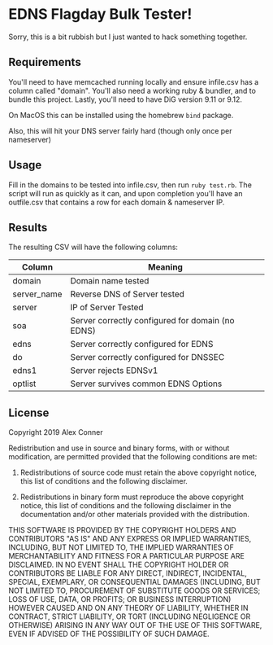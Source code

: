 # EDNS Flagday Bulk Tester!

Sorry, this is a bit rubbish but I just wanted to hack something together.

## Requirements
You'll need to have memcached running locally and ensure infile.csv has a column
called "domain". You'll also need a working ruby & bundler, and to bundle this
project. Lastly, you'll need to have DiG version 9.11 or 9.12.

On MacOS this can be installed using the homebrew `bind` package.

Also, this will hit your DNS server fairly hard (though only once per nameserver)

## Usage
Fill in the domains to be tested into infile.csv, then run `ruby test.rb`. The
script will run as quickly as it can, and upon completion you'll have an outfile.csv
that contains a row for each domain & nameserver IP.

## Results
The resulting CSV will have the following columns:

|Column|Meaning|
|------|-------|
|domain|Domain name tested|
|server_name|Reverse DNS of Server tested|
|server|IP of Server Tested|
|soa|Server correctly configured for domain (no EDNS)|
|edns|Server correctly configured for EDNS|
|do|Server correctly configured for DNSSEC|
|edns1|Server rejects EDNSv1|
|optlist|Server survives common EDNS Options|

## License
Copyright 2019 Alex Conner

Redistribution and use in source and binary forms, with or without modification, are permitted provided that the following conditions are met:

1. Redistributions of source code must retain the above copyright notice, this list of conditions and the following disclaimer.

2. Redistributions in binary form must reproduce the above copyright notice, this list of conditions and the following disclaimer in the documentation and/or other materials provided with the distribution.

THIS SOFTWARE IS PROVIDED BY THE COPYRIGHT HOLDERS AND CONTRIBUTORS "AS IS" AND ANY EXPRESS OR IMPLIED WARRANTIES, INCLUDING, BUT NOT LIMITED TO, THE IMPLIED WARRANTIES OF MERCHANTABILITY AND FITNESS FOR A PARTICULAR PURPOSE ARE DISCLAIMED. IN NO EVENT SHALL THE COPYRIGHT HOLDER OR CONTRIBUTORS BE LIABLE FOR ANY DIRECT, INDIRECT, INCIDENTAL, SPECIAL, EXEMPLARY, OR CONSEQUENTIAL DAMAGES (INCLUDING, BUT NOT LIMITED TO, PROCUREMENT OF SUBSTITUTE GOODS OR SERVICES; LOSS OF USE, DATA, OR PROFITS; OR BUSINESS INTERRUPTION) HOWEVER CAUSED AND ON ANY THEORY OF LIABILITY, WHETHER IN CONTRACT, STRICT LIABILITY, OR TORT (INCLUDING NEGLIGENCE OR OTHERWISE) ARISING IN ANY WAY OUT OF THE USE OF THIS SOFTWARE, EVEN IF ADVISED OF THE POSSIBILITY OF SUCH DAMAGE.

